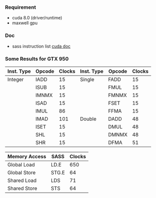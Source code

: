 ### Requirement
* cuda 8.0 (driver/runtime)
* maxwell gpu

### Doc
* sass instruction list [cuda doc](http://docs.nvidia.com/cuda/cuda-binary-utilities/index.html#instruction-set-ref)

### Some Results for GTX 950 

| Inst. Type | Opcode | Clocks | Inst. Type | Opcode | Clocks |
|------------|--------|--------|------------|--------|--------|
| Integer | IADD | 15 | Single | FADD | 15 |
|  | ISUB | 15 |  | FMUL | 15 |
|  | IMNMX | 15 |  | FMNMX | 15 |
|  | ISAD | 15 |  | FSET | 15 |
|  | IMUL | 86 |  | FFMA | 15 |
|  | IMAD | 101 | Double | DADD | 48 |
|  | ISET | 15 |  | DMUL | 48 |
|  | SHL | 15 |  | DMNMX | 48 |
|  | SHR | 15 |  | DFMA | 51 |

| Memory Access | SASS | Clocks |
|---------------|-------|--------|
| Global Load | LD.E | 650 |
| Global Store | STG.E | 64 |
| Shared Load | LDS | 71 |
| Shared Store | STS | 64 |



